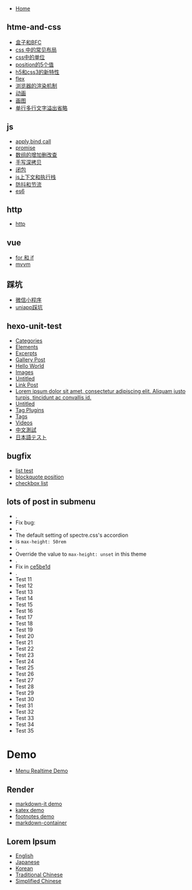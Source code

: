 * [Home](/)

## htme-and-css
* [盒子和BFC](/html-and-css/盒子和BFC)
* [css 中的常见布局](/html-and-css/css中的常见布局)
* [css中的单位](/html-and-css/css中的单位)
* [position的5个值](/html-and-css/position的5个值)
* [h5和css3的新特性](/html-and-css/h5和css3的新特性)
* [flex](/html-and-css/flex布局)
* [浏览器的渲染机制](/html-and-css/浏览器的渲染机制)
* [动画](/html-and-css/动画)
* [画图](/html-and-css/画图)
* [单行多行文字溢出省略](/html-and-css/单行多行文字溢出省略)
## js
* [apply,bind,call](/js/apply-bind-call)
* [promise](/js/promise)
* [数组的增加删改查](/js/数组的增加删改查)
* [手写深拷贝](/js/手写深拷贝)
* [闭包](/js/闭包)
* [js上下文和执行栈](/js/jsbb)
* [防抖和节流](/js/防抖和节流)
* [es6](/js/es6)
  
 ## http
* [http](/http/http)
  
## vue
* [for 和 if](/vue/for-if)
* [mvvm](/vue/mvvm)

## 踩坑
* [微信小程序](/踩坑/微信小程序)
* [uniapp踩坑](/踩坑/uniapp踩坑)


## hexo-unit-test
* [Categories](/test/hexo-unit-test/categories)
* [Elements](/test/hexo-unit-test/elements)
* [Excerpts](/test/hexo-unit-test/excerpts)
* [Gallery Post](/test/hexo-unit-test/gallery-post)
* [Hello World](/test/hexo-unit-test/hello-world)
* [Images](/test/hexo-unit-test/images)
* [Untitled](/test/hexo-unit-test/link-post-without-title)
* [Link Post](/test/hexo-unit-test/link-post)
* [Lorem ipsum dolor sit amet, consectetur adipiscing elit. Aliquam justo turpis, tincidunt ac convallis id.](/test/hexo-unit-test/long-title)
* [Untitled](/test/hexo-unit-test/no-title)
* [Tag Plugins](/test/hexo-unit-test/tag-plugins)
* [Tags](/test/hexo-unit-test/tags)
* [Videos](/test/hexo-unit-test/videos)
* [中文測試](/test/hexo-unit-test/中文測試)
* [日本語テスト](/test/hexo-unit-test/日本語テスト)

## bugfix

* [list test](/test/bugfix/list-test)
* [blockquote position](/test/bugfix/blockquote-position)
* [checkbox list](/test/bugfix/checkbox-list)

## lots of post in submenu 

* .
* Fix bug:
* .
* The default setting of spectre.css's accordion 
* is `max-height: 50rem`
* .
* Override the value to `max-height: unset` in this theme
* .
* Fix in [ce5be1d](https://github.com/kaiiiz/hexo-theme-book/commit/ce5be1d7500722b8bcdc367fc79186c0cfe8ac56)
* .
* Test 11
* Test 12
* Test 13
* Test 14
* Test 15
* Test 16
* Test 17
* Test 18
* Test 19
* Test 20
* Test 21
* Test 22
* Test 23
* Test 24
* Test 25
* Test 26
* Test 27
* Test 28
* Test 29
* Test 30
* Test 31
* Test 32
* Test 33
* Test 34
* Test 35

# Demo

* [Menu Realtime Demo](/demo/menu-realtime)

## Render

* [markdown-it demo](/demo/render/markdown-it-demo)
* [katex demo](/demo/render/katex-demo)
* [footnotes demo](/demo/render/footnotes-demo)
* [markdown-container](/demo/render/md-container)

## Lorem Ipsum

* [English](/demo/lorem-ipsum/en-demo)
* [Japanese](/demo/lorem-ipsum/jp-demo)
* [Korean](/demo/lorem-ipsum/kr-demo)
* [Traditional Chinese](/demo/lorem-ipsum/tc-demo)
* [Simplified Chinese](/demo/lorem-ipsum/sc-demo)
